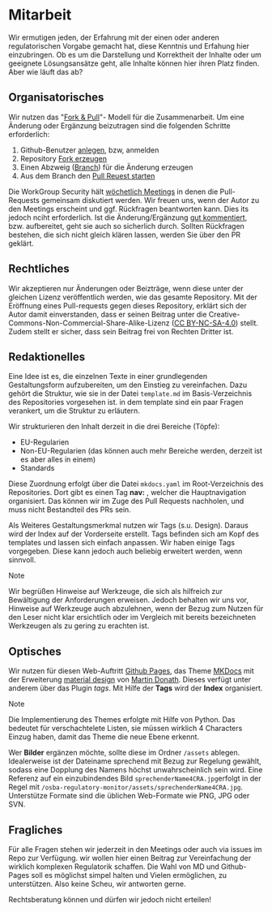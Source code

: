 # Mitarbeit

Wir ermutigen jeden, der Erfahrung mit der einen oder anderen regulatorischen Vorgabe gemacht hat, diese Kenntnis und Erfahung hier einzubringen. Ob es um die Darstellung und Korrektheit der Inhalte oder um geeignete Lösungsansätze geht, alle Inhalte können hier ihren Platz finden. Aber wie läuft das ab?

## Organisatorisches

Wir nutzen das "[Fork & Pull](https://docs.github.com/de/pull-requests/collaborating-with-pull-requests/getting-started/about-collaborative-development-models)"- Modell für die Zusammenarbeit. Um eine Änderung oder Ergänzung beizutragen sind die folgenden Schritte erforderlich:

1. Github-Benutzer [anlegen](https://docs.github.com/de/get-started/start-your-journey/creating-an-account-on-github), bzw, anmelden
2. Repository [Fork erzeugen](https://docs.github.com/de/get-started/exploring-projects-on-github/contributing-to-a-project)
3. Einen Abzweig ([Branch](https://docs.github.com/de/pull-requests/collaborating-with-pull-requests/proposing-changes-to-your-work-with-pull-requests/creating-and-deleting-branches-within-your-repository)) für die Änderung erzeugen
4. Aus dem Branch den [Pull Reuest starten](https://docs.github.com/de/pull-requests/collaborating-with-pull-requests/proposing-changes-to-your-work-with-pull-requests/creating-a-pull-request-from-a-fork)

Die WorkGroup Security hält [wöchetlich Meetings](/osba-regulatory-monitor/index#meetings) in denen die Pull-Requests gemeinsam diskutiert werden. Wir freuen uns, wenn der Autor zu den Meetings erscheint und ggf. Rückfragen beantworten kann. Dies its jedoch nciht erforderlich. Ist die Änderung/Ergänzung [gut kommentiert](https://docs.github.com/de/pull-requests/collaborating-with-pull-requests/getting-started/helping-others-review-your-changes), bzw. aufbereitet, geht sie auch so sicherlich durch. Sollten Rückfragen bestehen, die sich nicht gleich klären lassen, werden Sie über den PR geklärt. 

## Rechtliches

Wir akzeptieren nur Änderungen oder Beizträge, wenn diese unter der gleichen Lizenz veröffentlich werden, wie das gesamte Repository. Mit der Eröffnung eines Pull-requests gegen dieses Repository, erklärt sich der Autor damit einverstanden, dass er seinen Beitrag unter die Creative-Commons-Non-Commercial-Share-Alike-Lizenz ([CC BY-NC-SA-4.0](https://creativecommons.org/licenses/by-nc-sa/4.0/)) stellt. Zudem stellt er sicher, dass sein Beitrag frei von Rechten Dritter ist.

## Redaktionelles

Eine Idee ist es, die einzelnen Texte in einer grundlegenden Gestaltungsform aufzubereiten, um den Einstieg zu vereinfachen. Dazu gehört die Struktur, wie sie in der Datei `template.md` im Basis-Verzeichnis des Repositories vorgesehen ist. in dem template sind ein paar Fragen verankert, um die Struktur zu erläutern.   

Wir strukturieren den Inhalt derzeit in die drei Bereiche (Töpfe):  

* EU-Regularien
* Non-EU-Regularien (das können auch mehr Bereiche werden, derzeit ist es aber alles in einem) 
* Standards 

Diese Zuordnung erfolgt über die Datei `mkdocs.yaml` im Root-Verzeichnis des Repositories. Dort gibt es einen Tag **nav:** , welcher die Hauptnavigation organisiert. Das können wir im Zuge des Pull Requests nachholen, und muss nicht Bestandteil des PRs sein. 

Als Weiteres Gestaltungsmerkmal nutzen wir Tags (s.u. Design). Daraus wird der Index auf der Vorderseite erstellt. Tags befinden sich am Kopf des templates und lassen sich einfach anpassen. Wir haben einige Tags vorgegeben. Diese kann jedoch auch beliebig erweitert werden, wenn sinnvoll. 

> [!NOTE]
>
> Wir begrüßen Hinweise auf Werkzeuge, die sich als hilfreich zur Bewältigung der Anforderungen erweisen. Jedoch behalten wir uns vor, Hinweise auf Werkzeuge auch abzulehnen, wenn der Bezug zum Nutzen für den Leser nicht klar ersichtlich oder im Vergleich mit bereits bezeichneten Werkzeugen als zu gering zu erachten ist. 

## Optisches

Wir nutzen für diesen Web-Auftritt [Github Pages](https://pages.github.com), das Theme [MKDocs](https://www.mkdocs.org) mit der Erweiterung [material design](https://squidfunk.github.io/mkdocs-material/) von [Martin Donath](https://github.com/squidfunk). Dieses verfügt unter anderem über das Plugin *tags*. Mit Hilfe der **Tags** wird der **Index** organisiert. 

> [!Note]
>
> Die Implementierung des Themes erfolgte mit Hilfe von Python. Das bedeutet für verschachtelete Listen, sie müssen wirklich 4 Characters Einzug haben, damit das Theme die neue Ebene erkennt.   

Wer **Bilder** ergänzen möchte, sollte diese im Ordner `/assets` ablegen. Idealerweise ist der Dateiname sprechend mit Bezug zur Regelung gewählt, sodass eine Dopplung des Namens höchst unwahrscheinlich sein wird.  Eine Referenz auf ein einzubindendes Bild `sprechenderName4CRA.jpg`erfolgt in der Regel mit `/osba-regulatory-monitor/assets/sprechenderName4CRA.jpg`. Unterstütze Formate sind die üblichen Web-Formate wie PNG, JPG oder SVN.

## Fragliches

Für alle Fragen stehen wir jederzeit in den Meetings oder auch via issues im Repo zur Verfügung. wir wollen hier einen Beitrag zur Vereinfachung der wirklich komplexen Regulatorik schaffen. Die Wahl von MD und Github-Pages soll es möglichst simpel halten und Vielen ermöglichen, zu unterstützen. Also keine Scheu, wir antworten gerne. 

Rechtsberatung können und dürfen wir jedoch nicht erteilen! 
